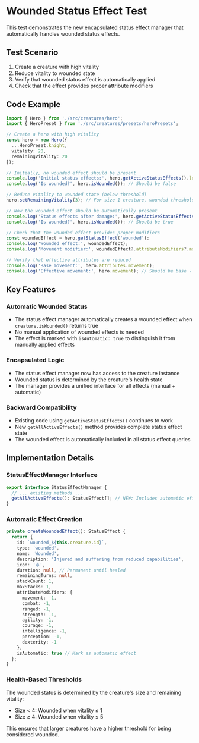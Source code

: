 # Wounded Status Effect Test

This test demonstrates the new encapsulated status effect manager that automatically handles wounded status effects.

## Test Scenario

1. Create a creature with high vitality
2. Reduce vitality to wounded state
3. Verify that wounded status effect is automatically applied
4. Check that the effect provides proper attribute modifiers

## Code Example

```typescript
import { Hero } from './src/creatures/hero';
import { HeroPreset } from './src/creatures/presets/heroPresets';

// Create a hero with high vitality
const hero = new Hero({
  ...HeroPreset.knight,
  vitality: 20,
  remainingVitality: 20
});

// Initially, no wounded effect should be present
console.log('Initial status effects:', hero.getActiveStatusEffects().length); // Should be 0
console.log('Is wounded?', hero.isWounded()); // Should be false

// Reduce vitality to wounded state (below threshold)
hero.setRemainingVitality(3); // For size 1 creature, wounded threshold is 1

// Now the wounded effect should be automatically present
console.log('Status effects after damage:', hero.getActiveStatusEffects().length); // Should be 1
console.log('Is wounded?', hero.isWounded()); // Should be true

// Check that the wounded effect provides proper modifiers
const woundedEffect = hero.getStatusEffect('wounded');
console.log('Wounded effect:', woundedEffect);
console.log('Movement modifier:', woundedEffect?.attributeModifiers?.movement); // Should be -1

// Verify that effective attributes are reduced
console.log('Base movement:', hero.attributes.movement);
console.log('Effective movement:', hero.movement); // Should be base - 1
```

## Key Features

### Automatic Wounded Status
- The status effect manager automatically creates a wounded effect when `creature.isWounded()` returns true
- No manual application of wounded effects is needed
- The effect is marked with `isAutomatic: true` to distinguish it from manually applied effects

### Encapsulated Logic
- The status effect manager now has access to the creature instance
- Wounded status is determined by the creature's health state
- The manager provides a unified interface for all effects (manual + automatic)

### Backward Compatibility
- Existing code using `getActiveStatusEffects()` continues to work
- New `getAllActiveEffects()` method provides complete status effect state
- The wounded effect is automatically included in all status effect queries

## Implementation Details

### StatusEffectManager Interface
```typescript
export interface StatusEffectManager {
  // ... existing methods ...
  getAllActiveEffects(): StatusEffect[]; // NEW: Includes automatic effects
}
```

### Automatic Effect Creation
```typescript
private createWoundedEffect(): StatusEffect {
  return {
    id: `wounded_${this.creature.id}`,
    type: 'wounded',
    name: 'Wounded',
    description: 'Injured and suffering from reduced capabilities',
    icon: '🩸',
    duration: null, // Permanent until healed
    remainingTurns: null,
    stackCount: 1,
    maxStacks: 1,
    attributeModifiers: {
      movement: -1,
      combat: -1,
      ranged: -1,
      strength: -1,
      agility: -1,
      courage: -1,
      intelligence: -1,
      perception: -1,
      dexterity: -1
    },
    isAutomatic: true // Mark as automatic effect
  };
}
```

### Health-Based Thresholds
The wounded status is determined by the creature's size and remaining vitality:
- Size < 4: Wounded when vitality ≤ 1
- Size ≥ 4: Wounded when vitality ≤ 5

This ensures that larger creatures have a higher threshold for being considered wounded.
